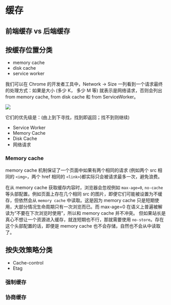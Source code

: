 # 缓存

## 前端缓存 vs 后端缓存

## 按缓存位置分类

* memory cache
* disk cache
* service worker

我们可以在 Chrome 的开发者工具中，Network -> Size 一列看到一个请求最终的处理方式：如果是大小 (多少 K， 多少 M 等) 就表示是网络请求，否则会列出 from memory cache, from disk cache 和 from ServiceWorker。

![](https://ws2.sinaimg.cn/large/006tNbRwly1fyledtal2zj30r90d6djn.jpg)

它们的优先级是：(由上到下寻找，找到即返回；找不到则继续)

* Service Worker
* Memory Cache
* Disk Cache
* 网络请求

### Memory cache

memory cache 机制保证了一个页面中如果有两个相同的请求 (例如两个 src 相同的 `<img>`，两个 href 相同的 `<link>`)都实际只会被请求最多一次，避免浪费。

在从 memory cache 获取缓存内容时，浏览器会忽视例如 `max-age=0`, `no-cache` 等头部配置。例如页面上存在几个相同 src 的图片，即便它们可能被设置为不缓存，但依然会从 `memory cache` 中读取。这是因为 memory cache 只是短期使用，大部分情况生命周期只有一次浏览而已。而 max-age=0 在语义上普遍被解读为“不要在下次浏览时使用”，所以和 memory cache 并不冲突。
但如果站长是真心不想让一个资源进入缓存，就连短期也不行，那就需要使用 `no-store`。存在这个头部配置的话，即便是 memory cache 也不会存储，自然也不会从中读取了。

## 按失效策略分类

* Cache-control
* Etag

### 强制缓存
### 协商缓存
